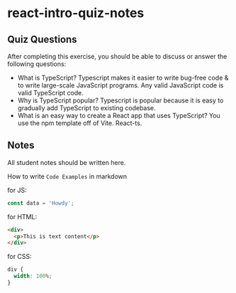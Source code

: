 # react-intro-quiz-notes

## Quiz Questions

After completing this exercise, you should be able to discuss or answer the following questions:

- What is TypeScript?
  Typescript makes it easier to write bug-free code & to write large-scale JavaScript programs. Any valid JavaScript code is valid TypeScript code.
- Why is TypeScript popular?
  Typescript is popular because it is easy to gradually add TypeScript to existing codebase.
- What is an easy way to create a React app that uses TypeScript?
  You use the npm template off of Vite. React-ts.

## Notes

All student notes should be written here.

How to write `Code Examples` in markdown

for JS:

```javascript
const data = 'Howdy';
```

for HTML:

```html
<div>
  <p>This is text content</p>
</div>
```

for CSS:

```css
div {
  width: 100%;
}
```
